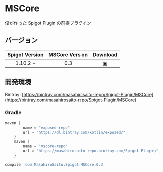 # MSCore
僕が作った Spigot Plugin の前提プラグイン

## バージョン

| Spigot Version | MSCore Version | Download |
| :------------: | :------------: | :------: |
| 1.10.2 ~       | 0.3            | [◉](https://bintray.com/masahirosaito-repo/Spigot-Plugin/download_file?file_path=com%2FMasahiroSaito%2FSpigot%2FMSCore%2F0.3%2FMSCore-0.3.jar) |

## 開発環境

Bintray: [https://bintray.com/masahirosaito-repo/Spigot-Plugin/MSCore](https://bintray.com/masahirosaito-repo/Spigot-Plugin/MSCore)

### Gradle

```gradle
maven {
        name = "exposed-repo"
        url = "https://dl.bintray.com/kotlin/exposed/"
    }
    maven {
        name = 'mscore-repo'
        url = 'https://masahirosaito-repo.bintray.com/Spigot-Plugin/'
    }
```

```gradle
compile 'com.MasahiroSaito.Spigot:MSCore:0.3'
```